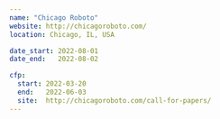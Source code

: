 ```yaml
---
name: "Chicago Roboto"
website: http://chicagoroboto.com/
location: Chicago, IL, USA

date_start: 2022-08-01
date_end:   2022-08-02

cfp:
  start: 2022-03-20
  end:   2022-06-03
  site:  http://chicagoroboto.com/call-for-papers/
---
```

